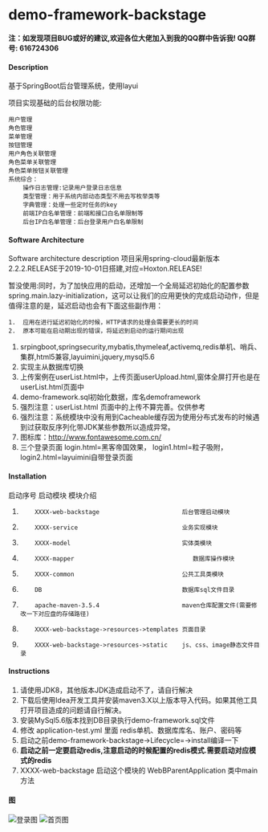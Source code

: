 # demo-framework-backstage

**注：如发现项目BUG或好的建议,欢迎各位大佬加入到我的QQ群中告诉我! QQ群号: 616724306** 

#### Description
基于SpringBoot后台管理系统，使用layui

项目实现基础的后台权限功能:

    用户管理
    角色管理
    菜单管理
    按钮管理
    用户角色关联管理
    角色菜单关联管理
    角色菜单按钮关联管理
    系统综合：
        操作日志管理:记录用户登录日志信息
        类型管理：用于系统内部动态类型不用去写枚举类等
        字典管理：处理一些定时任务的key
        前端IP白名单管理：前端和接口白名单限制等
        后台IP白名单管理：后台登录用户白名单限制


#### Software Architecture
Software architecture description
项目采用spring-cloud最新版本2.2.2.RELEASE于2019-10-01日搭建,对应=Hoxton.RELEASE!

暂没使用:同时，为了加快应用的启动，还增加一个全局延迟初始化的配置参数spring.main.lazy-initialization，这可以让我们的应用更快的完成启动动作，但是值得注意的是，延迟启动也会有下面这些副作用：
    
    1.  应用在进行延迟初始化的时候，HTTP请求的处理会需要更长的时间
    2.  原本可能在启动期出现的错误，将延迟到启动的运行期间出现
    
1.  srpingboot,springsecurity,mybatis,thymeleaf,activemq,redis单机、哨兵、集群,html5兼容,layuimini,jquery,mysql5.6
2.  实现主从数据库切换
3.  上传案例在userList.html中，上传页面userUpload.html,窗体全屏打开也是在userList.html页面中
4.  demo-framework.sql初始化数据，库名demoframework
5.  强烈注意：userList.html 页面中的上传不算完善。仅供参考
6.  强烈注意：系统模块中没有用到Cacheable缓存因为使用分布式发布的时候遇到过获取反序列化带JDK某些参数所以造成异常。
7.  图标库：http://www.fontawesome.com.cn/
8.  三个登录页面 login.html=黑客帝国效果， login1.html=粒子吸附， login2.html=layuimini自带登录页面


#### Installation
启动序号    启动模块                                    模块介绍
1.         XXXX-web-backstage                       后台管理启动模块
2.         XXXX-service                             业务实现模块
3.         XXXX-model                               实体类模块
4.         XXXX-mapper                                 数据库操作模块
5.         XXXX-common                              公共工具类模块
6.         DB                                       数据库sql文件目录
7.         apache-maven-3.5.4                       maven仓库配置文件(需要修改一下对应盘的存储路径)
8.         XXXX-web-backstage->resources->templates 页面目录
9.         XXXX-web-backstage->resources->static    js、css、image静态文件目录

#### Instructions

1.  请使用JDK8，其他版本JDK造成启动不了，请自行解决
2.  下载后使用Idea开发工具并安装maven3.X以上版本导入代码。如果其他工具打开项目造成的问题请自行解决。
3.  安装MySql5.6版本找到DB目录执行demo-framework.sql文件
4.  修改 application-test.yml 里面 redis单机、数据库库名、账户、密码等
5.  启动之前demo-framework-backstage->Lifecycle=->install编译一下
6.  **启动之前一定要启动redis,注意启动的时候配置的redis模式.需要启动对应模式的redis**
7.  XXXX-web-backstage 启动这个模块的 WebBParentApplication 类中main方法

#### 图
![登录图](https://images.gitee.com/uploads/images/2020/0111/150002_8e058703_803165.png)
![首页图](http://images.gitee.com/uploads/images/2020/0111/150016_6afdfd0e_803165.png)

